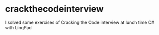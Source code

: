 # crackthecodeinterview
I solved some exercises of Cracking the Code interview at lunch time 
C# with LinqPad
